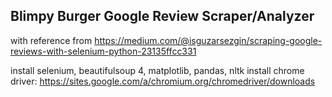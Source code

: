 ## Blimpy Burger Google Review Scraper/Analyzer

with reference from https://medium.com/@isguzarsezgin/scraping-google-reviews-with-selenium-python-23135ffcc331

install selenium, beautifulsoup 4, matplotlib, pandas, nltk
install chrome driver: https://sites.google.com/a/chromium.org/chromedriver/downloads
